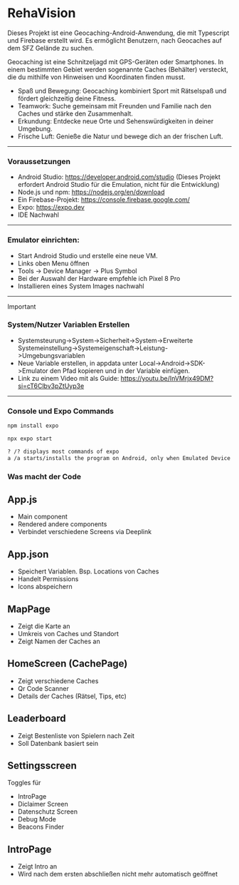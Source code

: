 # RehaVision

Dieses Projekt ist eine Geocaching-Android-Anwendung, die mit Typescript und Firebase erstellt wird.
Es ermöglicht Benutzern, nach Geocaches auf dem SFZ Gelände zu suchen.

Geocaching ist eine Schnitzeljagd mit GPS-Geräten oder Smartphones. In einem bestimmten Gebiet werden sogenannte Caches (Behälter) versteckt, die du mithilfe von Hinweisen und Koordinaten finden musst.

- Spaß und Bewegung: Geocaching kombiniert Sport mit Rätselspaß und fördert gleichzeitig deine Fitness.
- Teamwork: Suche gemeinsam mit Freunden und Familie nach den Caches und stärke den Zusammenhalt.
- Erkundung: Entdecke neue Orte und Sehenswürdigkeiten in deiner Umgebung.
- Frische Luft: Genieße die Natur und bewege dich an der frischen Luft.



---
### Voraussetzungen
- Android Studio: https://developer.android.com/studio (Dieses Projekt erfordert Android Studio für die Emulation, nicht für die Entwicklung)
- Node.js und npm: https://nodejs.org/en/download
- Ein Firebase-Projekt: https://console.firebase.google.com/
- Expo: https://expo.dev
- IDE Nachwahl
---
### Emulator einrichten:
- Start Android Studio und erstelle eine neue VM.
- Links oben Menu öffnen
- Tools -> Device Manager -> Plus Symbol
- Bei der Auswahl der Hardware empfehle ich Pixel 8 Pro
- Installieren eines System Images nachwahl
---
> [!IMPORTANT]
> ### System/Nutzer Variablen Erstellen
> - Systemsteurung->System->Sicherheit->System->Erweiterte Systemeinstellung->Systemeigenschaft->Leistung->Umgebungsvariablen
> - Neue Variable erstellen, in appdata unter Local->Android->SDK->Emulator den Pfad kopieren und in der Variable einfügen.
> - Link zu einem Video mit als Guide: https://youtu.be/InVMrjx49DM?si=cT6Clbv3pZtUyp3e
---
### Console und Expo Commands
```diff
npm install expo

npx expo start
```
```diff
? /? displays most commands of expo
a /a starts/installs the program on Android, only when Emulated Device is launched
```

### Was macht der Code
## App.js
- Main component
- Rendered andere components
- Verbindet verschiedene Screens via Deeplink
## App.json
- Speichert Variablen. Bsp. Locations von Caches
- Handelt Permissions
- Icons abspeichern
## MapPage
- Zeigt die Karte an
- Umkreis von Caches und Standort
- Zeigt Namen der Caches an
## HomeScreen (CachePage)
- Zeigt verschiedene Caches
- Qr Code Scanner
- Details der Caches (Rätsel, Tips, etc)
## Leaderboard
- Zeigt Bestenliste von Spielern nach Zeit
- Soll Datenbank basiert sein
## Settingsscreen
Toggles für
- IntroPage
- Diclaimer Screen
- Datenschutz Screen
- Debug Mode
- Beacons Finder
## IntroPage
- Zeigt Intro an
- Wird nach dem ersten abschließen nicht mehr automatisch geöffnet
